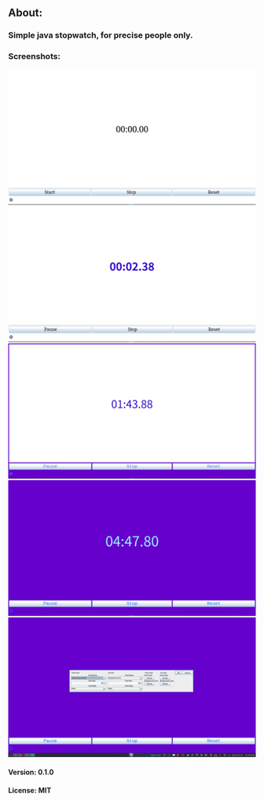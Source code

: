 ## About: 
### Simple java stopwatch, for precise people only.

### Screenshots:
<img alt="default screen timer stopped" src="./Screenshots/1.png">
<img alt="default screen with changed timer font color timer running" src="./Screenshots/2.png">
<img alt="default screen with changed ui background and font color timer running" src="./Screenshots/3.png">
<img alt="default screen with changed ui and timer background and font color timer running" src="./Screenshots/4.png">
<img alt="default screen with changed ui and timer background and font color with settings" src="./Screenshots/5.png">

#### Version: 0.1.0
#### License: MIT